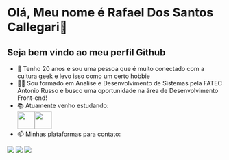 # Olá, Meu nome é Rafael Dos Santos Callegari👋<br>
## Seja bem vindo ao meu perfil Github

- 👾  Tenho 20 anos e sou uma pessoa que é muito conectado com a cultura geek e levo isso como um certo hobbie
- 👨‍💻  Sou formado em Analise e Desenvolvimento de Sistemas pela FATEC Antonio Russo e busco uma oportunidade na área de Desenvolvimento Front-end!
- 📚  Atuamente venho estudando:<br>
      <img src="https://cdn.jsdelivr.net/gh/devicons/devicon@latest/icons/react/react-original.svg" width="40" height="40"/><img src="https://cdn.jsdelivr.net/gh/devicons/devicon@latest/icons/tailwindcss/tailwindcss-original.svg" width="40" height="40"/>  
- 📫  Minhas plataformas para contato:
<div>
  <a href="https://www.instagram.com/rafael_callegari_/" target="_blank"><img loading="lazy" src="https://img.shields.io/badge/-Instagram-%23E4405F?style=for-the-badge&logo=instagram&logoColor=white" target="_blank"></a>
  <a href = "mailto:rafaelcallegarid@gmail.com"><img loading="lazy" src="https://img.shields.io/badge/Gmail-D14836?style=for-the-badge&logo=gmail&logoColor=white" target="_blank"></a>
  <a href="https://www.linkedin.com/in/rafael-dos-santos-callegari-484b08212/" target="_blank"><img loading="lazy" src="https://img.shields.io/badge/-LinkedIn-%230077B5?style=for-the-badge&logo=linkedin&logoColor=white" target="_blank"></a>   
</div>


